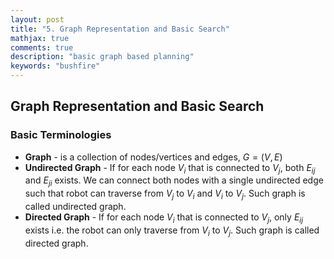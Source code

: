 ```yaml
---
layout: post
title: "5. Graph Representation and Basic Search"
mathjax: true
comments: true
description: "basic graph based planning"
keywords: "bushfire"
---  
```


## Graph Representation and Basic Search

### Basic Terminologies  

* **Graph** - is a collection of nodes/vertices and edges, $G = (V,E)$
* **Undirected Graph** - If for each node $V_{i}$ that is connected to $V_{j}$, both $E_{ij}$ and $E_{ji}$ exists. We can connect both nodes with a single undirected edge such that robot can traverse from $V_{j}$ to $V_i$ and $V_i$ to $V_j$. Such graph is called undirected graph.
* **Directed Graph** - If for each node $V_{i}$ that is connected to $V_{j}$, only $E_{ij}$ exists i.e. the robot can only traverse from $V_i$ to $V_j$. Such graph is called directed graph.

